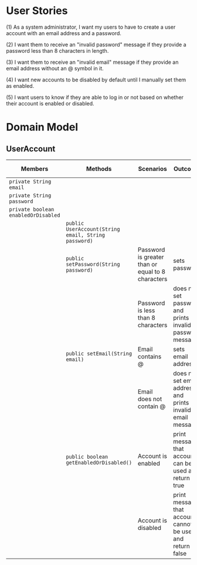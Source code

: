# User Stories
(1) As a system administrator,
I want my users to have to create a user account with an email address and a password.

(2) I want them to receive an "invalid password" message if they provide a
password less than 8 characters in length.

(3) I want them to receive an "invalid email" message if they provide an email
address without an @ symbol in it.

(4) I want new accounts to be disabled by default until I manually set them as enabled.

(5) I want users to know if they are able to log in or not based on whether their
account is enabled or disabled.

# Domain Model
## UserAccount

| Members                             | Methods                                             | Scenarios                                         | Outcome                                                     | User Story |
|-------------------------------------|-----------------------------------------------------|---------------------------------------------------|-------------------------------------------------------------|------------|
| `private String email`              |                                                     |                                                   |                                                             |            |
| `private String password`           |                                                     |                                                   |                                                             |            |
| `private boolean enabledOrDisabled` |                                                     |                                                   |                                                             | 4          |
|                                     | `public UserAccount(String email, String password)` |                                                   |                                                             | 1          |
|                                     | `public setPassword(String password)`               | Password is greater than or equal to 8 characters | sets password                                               | 2          |
|                                     |                                                     | Password is less than 8 characters                | does not set password and prints invalid password message   | 2          |
|                                     | `public setEmail(String email)`                     | Email contains @                                  | sets email address                                          | 3          |
|                                     |                                                     | Email does not contain @                          | does not set email address and prints invalid email message | 3          |
|                                     | `public boolean getEnabledOrDisabled()`             | Account is enabled                                | print message that account can be used and return true      | 5          |
|                                     |                                                     | Account is disabled                               | print message that account cannot be used and return false  | 5          |
